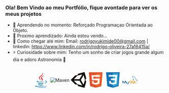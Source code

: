 ### Ola! Bem Vindo ao meu Portfólio, fique avontade para ver os meus projetos

- 📖 Aprendendo no momento: Reforçado Programaçao Orientada ao Objeto.
- 🌱 Proximo aprendizado: Ainda estou vendo...
- 📱 Como chegar até mim: Email: rodrigoyukimide00@gmail.com | linkedin: https://www.linkedin.com/in/rodrigo-oliveira-27a18415a/ 
- ⚡ Curiosidade sobre mim: Tenho um sonho de criar jogos grande algum dia e adoro Astronomia 🔭

<div style="display: inline_block" align="center"><br>
  <img align="center" alt="java" height="50" width="50" src="https://raw.githubusercontent.com/devicons/devicon/master/icons/java/java-original.svg">
  <img align="center" alt="Maven" height="50" width="50" src="https://user-images.githubusercontent.com/16515307/33282121-0309b13a-d3eb-11e7-84b0-6d322ca89a5a.png">
  <img align="center" alt="Maven" height="50" width="50" src="https://raw.githubusercontent.com/devicons/devicon/master/icons/unity/unity-original.svg">
  <img align="center" alt="HTML" height="50" width="50" src="https://raw.githubusercontent.com/devicons/devicon/master/icons/html5/html5-original.svg">
  <img align="center" alt="CSS" height="50" width="50" src="https://raw.githubusercontent.com/devicons/devicon/master/icons/css3/css3-original.svg">
  <img align="center" alt="Maven" height="50" width="50" src="https://raw.githubusercontent.com/devicons/devicon/master/icons/mysql/mysql-original-wordmark.svg">
  <!--<img align="center" alt="Maven" height="50" width="50" src="https://raw.githubusercontent.com/devicons/devicon/master/icons/docker/docker-original.svg"> --> 
</div>
